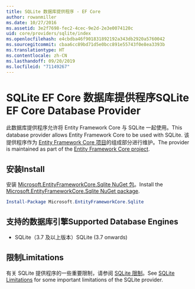 ```yaml
---
title: SQLite 数据库提供程序 - EF Core
author: rowanmiller
ms.date: 10/27/2016
ms.assetid: 3e2f7698-fec2-4cec-9e2d-2e3e0074120c
uid: core/providers/sqlite/index
ms.openlocfilehash: e4cbdba46f901831892192a343db2920a5760042
ms.sourcegitcommit: cbaa6cc89bd71d5e0bcc891e55743f0e8ea3393b
ms.translationtype: HT
ms.contentlocale: zh-CN
ms.lasthandoff: 09/20/2019
ms.locfileid: "71149267"
---
```

# <a name="sqlite-ef-core-database-provider"></a><span data-ttu-id="211ad-102">SQLite EF Core 数据库提供程序</span><span class="sxs-lookup"><span data-stu-id="211ad-102">SQLite EF Core Database Provider</span></span>

<span data-ttu-id="211ad-103">此数据库提供程序允许将 Entity Framework Core 与 SQLite 一起使用。</span><span class="sxs-lookup"><span data-stu-id="211ad-103">This database provider allows Entity Framework Core to be used with SQLite.</span></span> <span data-ttu-id="211ad-104">该提供程序作为 [Entity Framework Core 项目](https://github.com/aspnet/EntityFrameworkCore)的组成部分进行维护。</span><span class="sxs-lookup"><span data-stu-id="211ad-104">The provider is maintained as part of the [Entity Framework Core project](https://github.com/aspnet/EntityFrameworkCore).</span></span>

## <a name="install"></a><span data-ttu-id="211ad-105">安装</span><span class="sxs-lookup"><span data-stu-id="211ad-105">Install</span></span>

<span data-ttu-id="211ad-106">安装 [Microsoft.EntityFrameworkCore.Sqlite NuGet 包](https://www.nuget.org/packages/Microsoft.EntityFrameworkCore.Sqlite/)。</span><span class="sxs-lookup"><span data-stu-id="211ad-106">Install the [Microsoft.EntityFrameworkCore.Sqlite NuGet package](https://www.nuget.org/packages/Microsoft.EntityFrameworkCore.Sqlite/).</span></span>

``` powershell
Install-Package Microsoft.EntityFrameworkCore.Sqlite
```

## <a name="supported-database-engines"></a><span data-ttu-id="211ad-107">支持的数据库引擎</span><span class="sxs-lookup"><span data-stu-id="211ad-107">Supported Database Engines</span></span>

* <span data-ttu-id="211ad-108">SQLite（3.7 及以上版本）</span><span class="sxs-lookup"><span data-stu-id="211ad-108">SQLite (3.7 onwards)</span></span>

## <a name="limitations"></a><span data-ttu-id="211ad-109">限制</span><span class="sxs-lookup"><span data-stu-id="211ad-109">Limitations</span></span>

<span data-ttu-id="211ad-110">有关 SQLite 提供程序的一些重要限制，请参阅 [SQLite 限制](limitations.md)。</span><span class="sxs-lookup"><span data-stu-id="211ad-110">See [SQLite Limitations](limitations.md) for some important limitations of the SQLite provider.</span></span>
